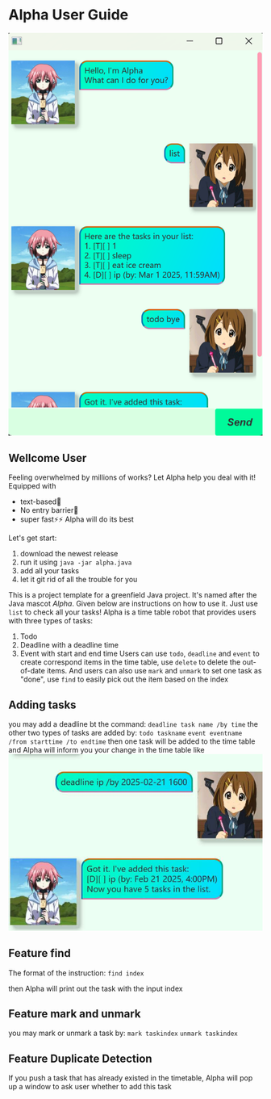 # Alpha User Guide

![A demo of Alpha](https://raw.githubusercontent.com/gandwarf/ip/a28a8a4516162d58e6f64f5b25879dd48bf8def8/docs/Ui.png)

## Wellcome User
Feeling overwhelmed by millions of works? Let Alpha help you deal with it!
Equipped with 
- text-based📄
- No entry barrier🎯
- super fast⚡⚡
Alpha will do its best

Let's get start:

1. download the newest release
2. run it using `java -jar alpha.java`
3. add all your tasks
4. let it git rid of all the trouble for you

This is a project template for a greenfield Java project. It's named after the Java mascot _Alpha_. Given below are instructions on how to use it.
Just use `list` to check all your tasks!
Alpha is a time table robot that provides users with three types of tasks:
  1. Todo
  2. Deadline with a deadline time
  3. Event with start and end time
Users can use `todo`, `deadline` and `event` to create correspond items in the time table, use `delete` to delete the out-of-date items.
And users can also use `mark` and `unmark` to set one task as "done", use `find` to easily pick out the item based on the index
## Adding tasks

you may add a deadline bt the command: 
`deadline task name /by time`
the other two types of tasks are added by: 
`todo taskname`
`event eventname /from starttime /to endtime`
then one task will be added to the time table and Alpha will inform you your change in the time table like
![A demo of the execution of the deadline command](https://raw.githubusercontent.com/gandwarf/ip/093277a05513956e84b8451683c2e1d377b2617d/a%20demo%20of%20Alpha.jpg)

## Feature find

The format of the instruction: 
`find index`

then Alpha will print out the task with the input index

## Feature mark and unmark

you may mark or unmark a task by:
`mark taskindex`
`unmark taskindex`

## Feature Duplicate Detection

If you push a task that has already existed in the timetable, Alpha will pop up a window to ask user whether to add this task

